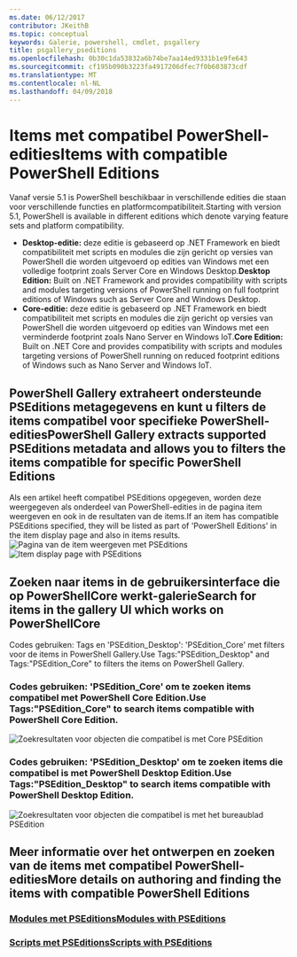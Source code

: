 ```yaml
---
ms.date: 06/12/2017
contributor: JKeithB
ms.topic: conceptual
keywords: Galerie, powershell, cmdlet, psgallery
title: psgallery_pseditions
ms.openlocfilehash: 0b30c1da53832a6b74be7aa14ed9331b1e9fe643
ms.sourcegitcommit: cf195b090b3223fa4917206dfec7f0b603873cdf
ms.translationtype: MT
ms.contentlocale: nl-NL
ms.lasthandoff: 04/09/2018
---
```

# <a name="items-with-compatible-powershell-editions"></a><span data-ttu-id="8420c-103">Items met compatibel PowerShell-edities</span><span class="sxs-lookup"><span data-stu-id="8420c-103">Items with compatible PowerShell Editions</span></span>
<span data-ttu-id="8420c-104">Vanaf versie 5.1 is PowerShell beschikbaar in verschillende edities die staan voor verschillende functies en platformcompatibiliteit.</span><span class="sxs-lookup"><span data-stu-id="8420c-104">Starting with version 5.1, PowerShell is available in different editions which denote varying feature sets and platform compatibility.</span></span>

- <span data-ttu-id="8420c-105">**Desktop-editie:** deze editie is gebaseerd op .NET Framework en biedt compatibiliteit met scripts en modules die zijn gericht op versies van PowerShell die worden uitgevoerd op edities van Windows met een volledige footprint zoals Server Core en Windows Desktop.</span><span class="sxs-lookup"><span data-stu-id="8420c-105">**Desktop Edition:** Built on .NET Framework and provides compatibility with scripts and modules targeting versions of PowerShell running on full footprint editions of Windows such as Server Core and Windows Desktop.</span></span>
- <span data-ttu-id="8420c-106">**Core-editie:** deze editie is gebaseerd op .NET Framework en biedt compatibiliteit met scripts en modules die zijn gericht op versies van PowerShell die worden uitgevoerd op edities van Windows met een verminderde footprint zoals Nano Server en Windows IoT.</span><span class="sxs-lookup"><span data-stu-id="8420c-106">**Core Edition:** Built on .NET Core and provides compatibility with scripts and modules targeting versions of PowerShell running on reduced footprint editions of Windows such as Nano Server and Windows IoT.</span></span>

## <a name="powershell-gallery-extracts-supported-pseditions-metadata-and-allows-you-to-filters-the-items-compatible-for-specific-powershell-editions"></a><span data-ttu-id="8420c-107">PowerShell Gallery extraheert ondersteunde PSEditions metagegevens en kunt u filters de items compatibel voor specifieke PowerShell-edities</span><span class="sxs-lookup"><span data-stu-id="8420c-107">PowerShell Gallery extracts supported PSEditions metadata and allows you to filters the items compatible for specific PowerShell Editions</span></span>

<span data-ttu-id="8420c-108">Als een artikel heeft compatibel PSEditions opgegeven, worden deze weergegeven als onderdeel van PowerShell-edities in de pagina item weergeven en ook in de resultaten van de items.</span><span class="sxs-lookup"><span data-stu-id="8420c-108">If an item has compatible PSEditions specified, they will be listed as part of 'PowerShell Editions' in the item display page and also in items results.</span></span>
<span data-ttu-id="8420c-109">![Pagina van de item weergeven met PSEditions](Images/ItemDisplayPageWithPSEditions.PNG)</span><span class="sxs-lookup"><span data-stu-id="8420c-109">![Item display page with PSEditions](Images/ItemDisplayPageWithPSEditions.PNG)</span></span>

## <a name="search-for-items-in-the-gallery-ui-which-works-on-powershellcore"></a><span data-ttu-id="8420c-110">Zoeken naar items in de gebruikersinterface die op PowerShellCore werkt-galerie</span><span class="sxs-lookup"><span data-stu-id="8420c-110">Search for items in the gallery UI which works on PowerShellCore</span></span>
<span data-ttu-id="8420c-111">Codes gebruiken: Tags en 'PSEdition_Desktop': 'PSEdition_Core' met filters voor de items in PowerShell Gallery.</span><span class="sxs-lookup"><span data-stu-id="8420c-111">Use Tags:"PSEdition_Desktop" and Tags:"PSEdition_Core" to filters the items on PowerShell Gallery.</span></span>

### <a name="use-tagspseditioncore-to-search-items-compatible-with-powershell-core-edition"></a><span data-ttu-id="8420c-112">Codes gebruiken: 'PSEdition_Core' om te zoeken items compatibel met PowerShell Core Edition.</span><span class="sxs-lookup"><span data-stu-id="8420c-112">Use Tags:"PSEdition_Core" to search items compatible with PowerShell Core Edition.</span></span>
![Zoekresultaten voor objecten die compatibel is met Core PSEdition](Images/SearchResultsWithPSEditions.PNG)

### <a name="use-tagspseditiondesktop-to-search-items-compatible-with-powershell-desktop-edition"></a><span data-ttu-id="8420c-114">Codes gebruiken: 'PSEdition_Desktop' om te zoeken items die compatibel is met PowerShell Desktop Edition.</span><span class="sxs-lookup"><span data-stu-id="8420c-114">Use Tags:"PSEdition_Desktop" to search items compatible with PowerShell Desktop Edition.</span></span>
![Zoekresultaten voor objecten die compatibel is met het bureaublad PSEdition](Images/SearchResultsWithPSEdition_Desktop.PNG)

## <a name="more-details-on-authoring-and-finding-the-items-with-compatible-powershell-editions"></a><span data-ttu-id="8420c-116">Meer informatie over het ontwerpen en zoeken van de items met compatibel PowerShell-edities</span><span class="sxs-lookup"><span data-stu-id="8420c-116">More details on authoring and finding the items with compatible PowerShell Editions</span></span>
### <a name="modules-with-pseditionspsgetmodulemodulewithpseditionsupportmd"></a>[<span data-ttu-id="8420c-117">Modules met PSEditions</span><span class="sxs-lookup"><span data-stu-id="8420c-117">Modules with PSEditions</span></span>](../psget/module/modulewithpseditionsupport.md)
### <a name="scripts-with-pseditionspsgetscriptscriptwithpseditionsupportmd"></a>[<span data-ttu-id="8420c-118">Scripts met PSEditions</span><span class="sxs-lookup"><span data-stu-id="8420c-118">Scripts with PSEditions</span></span>](../psget/script/scriptwithpseditionsupport.md)